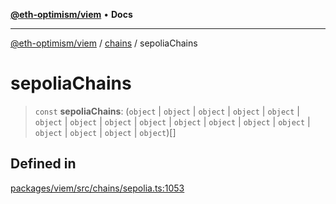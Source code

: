 [**@eth-optimism/viem**](../../README.md) • **Docs**

***

[@eth-optimism/viem](../../README.md) / [chains](../README.md) / sepoliaChains

# sepoliaChains

> `const` **sepoliaChains**: (`object` \| `object` \| `object` \| `object` \| `object` \| `object` \| `object` \| `object` \| `object` \| `object` \| `object` \| `object` \| `object` \| `object` \| `object` \| `object` \| `object`)[]

## Defined in

[packages/viem/src/chains/sepolia.ts:1053](https://github.com/ethereum-optimism/ecosystem/blob/17cffb9f4d194af60c7c1f0d0e30d41e88fba084/packages/viem/src/chains/sepolia.ts#L1053)
